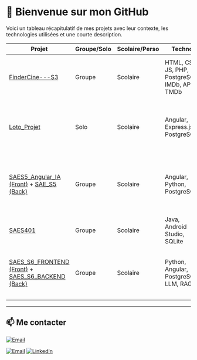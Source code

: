 # 👋 Bienvenue sur mon GitHub

Voici un tableau récapitulatif de mes projets avec leur contexte, les technologies utilisées et une courte description.

| Projet | Groupe/Solo | Scolaire/Perso | Techno | Description |
|--------|-------------|----------------|--------|-------------|
| [FinderCine---S3](https://github.com/a-scander/FinderCine---S3) | Groupe | Scolaire | HTML, CSS, JS, PHP, PostgreSQL, IMDb, API TMDb | Site web façon AlloCiné basé sur IMDb avec images de films et acteurs via API TMDb |
| [Loto_Projet](https://github.com/a-scander/Loto_Projet) | Solo | Scolaire | Angular, Express.js, PostgreSQL | Application web pour simuler des tirages de loto avec règles spécifiques définies par le professeur |
| [SAES5_Angular_IA (Front)](https://github.com/a-scander/SAES5_Angular_IA) + [SAE_S5 (Back)](https://github.com/JagoOgaj/SAE_S5) | Groupe | Scolaire | Angular, Python, PostgreSQL | Appli d’analyse d’image : détection humaine et prédiction âge/sexe/ethnie via modèles CNN |
| [SAES401](https://github.com/JagoOgaj/SAES401) | Groupe | Scolaire | Java, Android Studio, SQLite | Jeu mobile type RPG développé en groupe sous Android |
| [SAES_S6_FRONTEND (Front)](https://github.com/JagoOgaj/SAE_S6_FRONTEND) + [SAES_S6_BACKEND (Back)](https://github.com/JagoOgaj/SAES_S6_BACKEND) | Groupe | Scolaire | Python, Angular, PostgreSQL, LLM, RAG | Chatbot intelligent spécialisé dans l’éducation avec génération de réponse contextuelle |

---

## 📫 Me contacter

[![Email](https://img.shields.io/badge/scander.ali@gmail.com-red?style=flat-square&logo=gmail&logoColor=white)](mailto:scander.ali@gmail.com)

[![Email](https://img.shields.io/badge/scander.ali%40gmail.com-red?style=flat-square&logo=gmail&logoColor=white)](mailto:scander.ali@gmail.com)
[![LinkedIn](https://img.shields.io/badge/LinkedIn-Scander%20Alioui-blue?style=flat-square&logo=linkedin)](https://www.linkedin.com/in/scander-alioui/)

